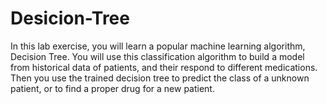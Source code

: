 # Desicion-Tree

In this lab exercise, you will learn a popular machine learning algorithm, Decision Tree. You will use this classification algorithm to build a model from historical data of patients, and their respond to different medications. Then you use the trained decision tree to predict the class of a unknown patient, or to find a proper drug for a new patient.
